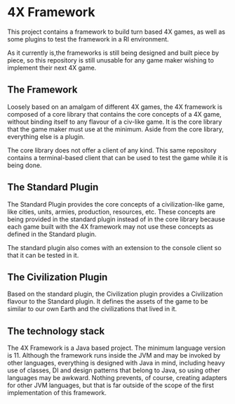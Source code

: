 # 4X Framework

This project contains a framework to build turn based 4X games, as well as some plugins to test the framework in a
RI environment. 

As it currently is,the frameworks is still being designed and built piece by piece, so this repository is still unusable
for any game maker wishing to implement their next 4X game.

## The Framework

Loosely based on an amalgam of different 4X games, the 4X framework is composed of a core library that contains the
core concepts of a 4X game, without binding itself to any flavour of a civ-like game. It is the core library that the
game maker must use at the minimum. Aside from the core library, everything else is a plugin.

The core library does not offer a client of any kind. This same repository contains a terminal-based client that can be
used to test the game while it is being done.

## The  Standard Plugin

The Standard Plugin provides the core concepts of a civilization-like game, like cities, units, armies, production, 
resources, etc. These concepts are being provided in the standard plugin instead of in the core library because each 
game built with the 4X framework may not use these concepts as defined in the Standard plugin.

The standard plugin also comes with an extension to the console client so that it can be tested in it.

## The Civilization Plugin

Based on the standard plugin, the Civilization plugin provides a Civilization flavour to the Standard plugin. It defines
the assets of the game to be similar to our own Earth and the civilizations that lived in it.

## The technology stack

The 4X Framework is a Java based project. The minimum language version is 11. Although the framework runs inside the JVM
and may be invoked by other languages, everything is designed with Java in mind, including heavy use of classes, DI and
design patterns that belong to Java, so using other languages may be awkward. Nothing prevents, of course, creating adapters
for other JVM languages, but that is far outside of the scope of the first implementation of this framework. 